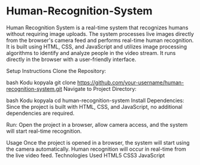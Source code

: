 # Human-Recognition-System
Human Recognition System is a real-time system that recognizes humans without requiring image uploads. The system processes live images directly from the browser's camera feed and performs real-time human recognition. It is built using HTML, CSS, and JavaScript and utilizes image processing algorithms to identify and analyze people in the video stream. It runs directly in the browser with a user-friendly interface.

Setup Instructions
Clone the Repository:

bash
Kodu kopyala
git clone https://github.com/your-username/human-recognition-system.git
Navigate to Project Directory:

bash
Kodu kopyala
cd human-recognition-system
Install Dependencies:
Since the project is built with HTML, CSS, and JavaScript, no additional dependencies are required.

Run:
Open the project in a browser, allow camera access, and the system will start real-time recognition.

Usage
Once the project is opened in a browser, the system will start using the camera automatically.
Human recognition will occur in real-time from the live video feed.
Technologies Used
HTML5
CSS3
JavaScript






